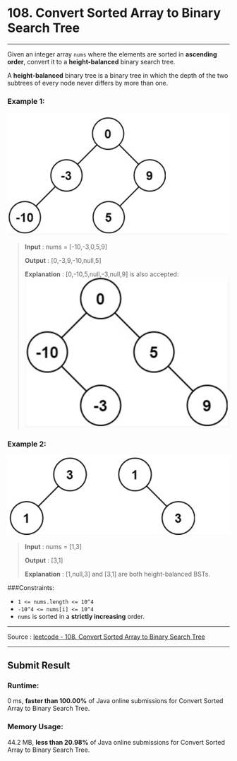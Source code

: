 # 108. Convert Sorted Array to Binary Search Tree

-- --
Given an integer array `nums` where the elements are sorted in **ascending order**, convert it to a **height-balanced** binary search tree.

A **height-balanced** binary tree is a binary tree in which the depth of the two subtrees of every node never differs by more than one.


### Example 1:
![](./img/example1.png)
> **Input** : nums = [-10,-3,0,5,9]
> 
> **Output** : [0,-3,9,-10,null,5]
> 
> **Explanation** : [0,-10,5,null,-3,null,9] is also accepted: ![](./img/example1-accepted.png)

### Example 2:
![](./img/example2.png)
> **Input** : nums = [1,3]
>
> **Output** : [3,1]
> 
> **Explanation** : [1,null,3] and [3,1] are both height-balanced BSTs.

###Constraints:
* `1 <= nums.length <= 10^4`
* `-10^4 <= nums[i] <= 10^4`
* `nums` is sorted in a **strictly increasing** order.

-- --
Source : [leetcode - 108. Convert Sorted Array to Binary Search Tree](https://leetcode.com/problems/convert-sorted-array-to-binary-search-tree/)

-- --
## Submit Result

### Runtime:
0 ms, **faster than 100.00%** of Java online submissions for Convert Sorted Array to Binary Search Tree.

### Memory Usage:
44.2 MB, **less than 20.98%** of Java online submissions for Convert Sorted Array to Binary Search Tree.